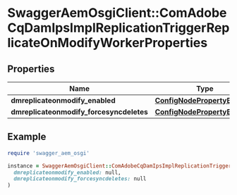 # SwaggerAemOsgiClient::ComAdobeCqDamIpsImplReplicationTriggerReplicateOnModifyWorkerProperties

## Properties

| Name | Type | Description | Notes |
| ---- | ---- | ----------- | ----- |
| **dmreplicateonmodify_enabled** | [**ConfigNodePropertyBoolean**](ConfigNodePropertyBoolean.md) |  | [optional] |
| **dmreplicateonmodify_forcesyncdeletes** | [**ConfigNodePropertyBoolean**](ConfigNodePropertyBoolean.md) |  | [optional] |

## Example

```ruby
require 'swagger_aem_osgi'

instance = SwaggerAemOsgiClient::ComAdobeCqDamIpsImplReplicationTriggerReplicateOnModifyWorkerProperties.new(
  dmreplicateonmodify_enabled: null,
  dmreplicateonmodify_forcesyncdeletes: null
)
```

